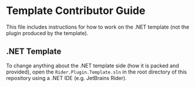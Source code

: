 Template Contributor Guide
==========================
This file includes instructions for how to work on the .NET template (not the plugin produced by the template).

.NET Template
-------------
To change anything about the .NET template side (how it is packed and provided), open the `Rider.Plugin.Template.sln` in the root directory of this repository using a .NET IDE (e.g. JetBrains Rider).
